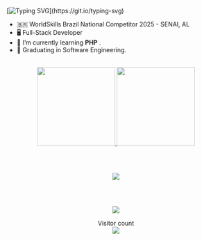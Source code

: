 [![Typing SVG](https://readme-typing-svg.demolab.com/?lines=Olá,+sou+Pedro+Lucas!;Hello,+i'm+Pedro+Lucas!)](https://git.io/typing-svg)

- 🇧🇷 WorldSkills Brazil National Competitor 2025 - SENAI, AL
- 🖥️ Full-Stack Developer
- 👾 I’m currently learning <strong>PHP</strong> .
- 🔎 Graduating in Software Engineering.
   </br>


<div align="center">
  </br>
  <a href="https://github.com/pedrolucav">
  <img height="180em" src="https://github-readme-stats.vercel.app/api?username=pedrolucav&show_icons=true&theme=dracula&include_all_commits=true&count_private=true"/>
  <img height="180em" src="https://github-readme-stats.vercel.app/api/top-langs/?username=pedrolucav&layout=compact&langs_count=7&theme=dracula"/>
</div>

##
<br>

<p align="center">
  <a href="https://skillicons.dev">
    <img src="https://skillicons.dev/icons?i=git,nodejs,react,typescript,express,mysql,postgresql,prisma,php,css,styledcomponents" />
  </a>
</p>

##

<div align="center"> 
  </br>

  <a href = "mailto:pedro0710@gmail.com"><img src="https://img.shields.io/badge/-Gmail-%237159c1?style=for-the-badge&logo=gmail&logoColor=black" target="_blank"></a>

<p align="center"> 
  Visitor count<br/>
  <img src="https://profile-counter.glitch.me/pedrolucav/count.svg" />
</p>

